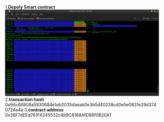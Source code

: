 1.**Depoly Smart contract**
<img src="https://github.com/playflycode/Nervos-Gitcoin-Hackathon/blob/main/Task_2/first_smart_contract.png">
2.**transaction hash**
0x94c66808a5830684e1eb2035daeab0e3b5d40238cd0e5e0831e29d3740724e4a
3.**contract address**
0x36F7dEEd761F6245532c4b9C8168AfD86f0B20A1
